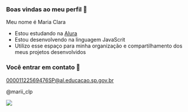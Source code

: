 ### Boas vindas ao meu perfil 💙

Meu nome é Maria Clara

- Estou estudando na [Alura](https://www.alura.com.br)
- Estou desenvolvendo na linguagem JavaScrit
- Utilizo esse espaço para minha organização e compartilhamento dos meus projetos desenvolvidos

### Você entrar em contato 📲

00001122569476SP@al.educacao.sp.gov.br

@marii_clp

![](https://media1.tenor.com/m/k6xojBAEc6wAAAAd/arcane-jinx.gif)
